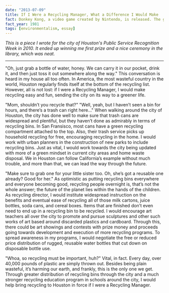 ```yaml
---
date: "2013-07-09"
title: If I Were a Recycling Manager, What a Difference I Would Make
fact: Donkey Kong, a video game created by Nintendo, is released. The game marks the debut of Nintendo's future mascot, Mario.
fact_year: 1981
tags: [environmentalism, essay]
---
```


_This is a piece I wrote for the city of Houston's Public Service Recognition Week in 2010. It ended up winning me first prize and a nice ceremony in the library, which was neat._

---

"Oh, just grab a bottle of water, honey. We can carry it in our pocket, drink it, and then just toss it out somewhere along the way." This conversation is heard in my house all too often. In America, the most wasteful country in the world, Houston regularly finds itself at the bottom of the recycling list. However, all is not lost: if I were a Recycling Manager, I would make recycling easy and fun, sending the city on its way to a greener life.

"Mom, shouldn’t you recycle that?" "Well, yeah, but I haven’t seen a bin for hours, and there’s a trash can right here..." When walking around the city of Houston, the city has done well to make sure that trash cans are widespread and plentiful, but they haven’t done as admirably in terms of recycling bins. In San Fransisco, most cans have a green recycling compartment attached to the top. Also, their trash service picks up household recycling for free, encouraging recycling in the home. I would work with urban planners in the construction of new parks to include recycling bins. Just as vital, I would work towards the city being updated with more of a green mindset in current city areas and home waste disposal. We in Houston can follow California’s example without much trouble, and more than that, we can lead the way through the future.

"Make sure to grab one for your little sister too. Oh, she’s got a reusable one already? Good for her." As optimistic as putting recycling bins everywhere and everyone becoming good, recycling people overnight is, that’s not the whole answer; the future of the planet lies within the hands of the children. As recycling director, I would institute widespread instruction on the benefits and eventual ease of recycling all of those milk cartons, juice bottles, soda cans, and cereal boxes. Items that are finished don’t even need to end up in a recycling bin to be recycled. I would encourage art teachers all over the city to promote and pursue sculptures and other such works of art based around discarded plastics and cardboard. Through this, there could be art showings and contests with prize money and proceeds going towards development and execution of more recycling programs. To spread awareness in my programs, I would negotiate the free or reduced price distribution of rugged, reusable water bottles that cut down on disposable bottle use.

"Whoa, so recycling must be important, huh?" Vital, in fact. Every day, over 40,000 pounds of plastic are simply thrown out. Besides being plain wasteful, it’s harming our earth, and frankly, this is the only one we get. Through greater distribution of recycling bins through the city and a much stronger recycling education program in schools around the city, I would help bring recycling to Houston in force if I were a Recycling Manager.
